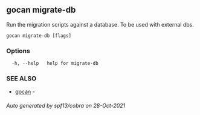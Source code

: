 ## gocan migrate-db

Run the migration scripts against a database. To be used with external dbs.

```
gocan migrate-db [flags]
```

### Options

```
  -h, --help   help for migrate-db
```

### SEE ALSO

* [gocan](gocan.md)	 - 

###### Auto generated by spf13/cobra on 28-Oct-2021

